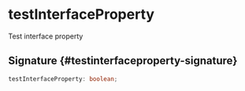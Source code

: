 # testInterfaceProperty

Test interface property

## Signature {#testinterfaceproperty-signature}

```typescript
testInterfaceProperty: boolean;
```
